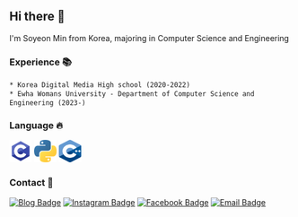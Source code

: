 ## Hi there 👋
I'm Soyeon Min from Korea, majoring in Computer Science and Engineering
### Experience 📚
```
* Korea Digital Media High school (2020-2022)
* Ewha Womans University - Department of Computer Science and Engineering (2023-)
```
### Language 🔥
<img src="https://github.com/s0ye0ve/s0ye0ve/blob/main/c.png" width="40" height="40">
<img src="https://github.com/s0ye0ve/s0ye0ve/blob/main/python.png" width="40" height="40"> 
<img src="https://github.com/s0ye0ve/s0ye0ve/blob/main/Cpp.png" width="40" height="40"> 

### Contact 🚀
[![Blog Badge](http://img.shields.io/badge/-Tech%20blog-black?style=flat-square&logo=Bloglovin&logoColor=white&link=https://s0ye0ve.tistory.com)](https://s0ye0ve.tistory.com)
[![Instagram Badge](https://img.shields.io/badge/Instagram-dd2a7b?style=flat-square&logo=instagram&logoColor=white&link=https://www.instagram.com/soyeo_nn)](https://www.instagram.com/soyeo_nn)
[![Facebook Badge](https://img.shields.io/badge/facebook-1877f2?style=flat-square&logo=facebook&logoColor=white&link=https://www.facebook.com/profile.php?id=100023110935268)](https://www.facebook.com/profile.php?id=100023110935268)
[![Email Badge](https://img.shields.io/badge/Email-626080?style=flat-square&logo=Gmail&logoColor=white&link=mailto:soyon3427@naver.com)](mailto:soyon3427@naver.com)
